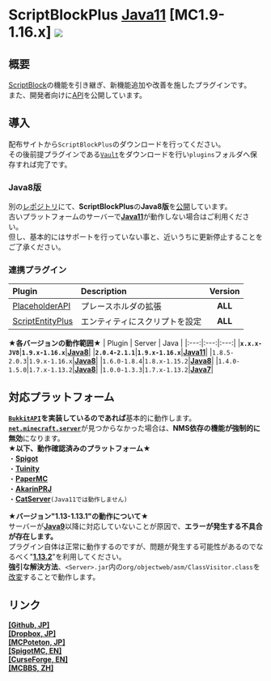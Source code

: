 ScriptBlockPlus [Java11](https://adoptopenjdk.net/?variant=openjdk11) [MC1.9-1.16.x] [![](https://jitpack.io/v/yuttyann/ScriptBlockPlus.svg)](https://jitpack.io/#yuttyann/ScriptBlockPlus)
==========

概要
-----------
[ScriptBlock](https://dev.bukkit.org/projects/scriptblock)の機能を引き継ぎ、新機能追加や改善を施したプラグインです。  
また、開発者向けに[API](https://github.com/yuttyann/ScriptBlockPlus/wiki/%5BJP%5D-API-Tutorial)を公開しています。  

導入
-----------
配布サイトから`ScriptBlockPlus`のダウンロードを行ってください。  
その後前提プラグインである[`Vault`](https://dev.bukkit.org/projects/vault)をダウンロードを行い`plugins`フォルダへ保存すれば完了です。  

### Java8版
別の[レポジトリ](https://github.com/yuttyann/ScriptBlockPlus-Java8)にて、**ScriptBlockPlus**の**Java8版**を[公開](https://github.com/yuttyann/ScriptBlockPlus-Java8/releases)しています。  
古いプラットフォームのサーバーで[**Java11**](https://adoptopenjdk.net/?variant=openjdk11)が動作しない場合はご利用ください。  
但し、基本的にはサポートを行っていない事と、近いうちに更新停止することをご了承ください。  

### 連携プラグイン
| Plugin | Description | Version |
|:---|:---|:---:|
| [PlaceholderAPI](https://www.spigotmc.org/resources/placeholderapi.6245/) | プレースホルダの拡張 | **ALL** |
| [ScriptEntityPlus](https://github.com/yuttyann/ScriptEntityPlus) | エンティティにスクリプトを設定 | **ALL** |  

**★各バージョンの動作範囲★**
| Plugin | Server | Java |
|:---:|:---:|:---:|
|**`x.x.x-JV8`**|**`1.9.x-1.16.x`**|**[Java8](https://adoptopenjdk.net/?variant=openjdk8)**|
|**`2.0.4-2.1.1`**|**`1.9.x-1.16.x`**|**[Java11](https://adoptopenjdk.net/?variant=openjdk11)**|
|`1.8.5-2.0.3`|`1.9.x-1.16.x`|**[Java8](https://adoptopenjdk.net/?variant=openjdk8)**|
|`1.6.0-1.8.4`|`1.8.x-1.15.2`|**[Java8](https://adoptopenjdk.net/?variant=openjdk8)**|
|`1.4.0-1.5.0`|`1.7.x-1.13.2`|**[Java8](https://adoptopenjdk.net/?variant=openjdk8)**|
|`1.0.0-1.3.3`|`1.7.x-1.13.2`|**[Java7](https://jdk.java.net/java-se-ri/7)**|

対応プラットフォーム
-----------
**[`BukkitAPI`](https://hub.spigotmc.org/javadocs/bukkit/overview-summary.html)を実装しているのであれば**基本的に動作します。  
[**`net.minecraft.server`**](https://sodocumentation.net/ja/bukkit/topic/9576/nms)が見つからなかった場合は、**NMS依存の機能が強制的に無効**になります。  
**★以下、動作確認済みのプラットフォーム★**  
・**[Spigot](https://www.spigotmc.org/)**  
・**[Tuinity](https://github.com/Spottedleaf/Tuinity)**  
・**[PaperMC](https://papermc.io/)**  
・**[AkarinPRJ](https://github.com/Akarin-project/Akarin)**  
・**[CatServer](https://github.com/Luohuayu/CatServer)**`(Java11では動作しません)`  

**★バージョン"1.13-1.13.1"の動作について★**  
サーバーが[**Java9**](https://jdk.java.net/java-se-ri/9)以降に対応していないことが原因で、**エラーが発生する不具合が存在します。**  
プラグイン自体は正常に動作するのですが、問題が発生する可能性があるのでなるべく"[**1.13.2**](https://papermc.io/legacy)"を利用してください。  
**強引な解決方法**、`<Server>.jar`内の`org/objectweb/asm/ClassVisitor.class`を[改変](https://pastebin.com/UFBdKXJD)することで動作します。  

リンク
-----------
**[[Github, JP]](https://github.com/yuttyann/ScriptBlockPlus/wiki#%E4%B8%80%E8%88%AC%E3%81%AE%E6%96%B9%E5%90%91%E3%81%91)**  
**[[Dropbox, JP]](https://www.dropbox.com/sh/gj8vunx95785y2d/AABdP-kJhEilLHWMWZtaWgQma)**  
**[[MCPoteton, JP]](https://mcpoteton.com/mcplugin-scriptblockplus)**  
**[[SpigotMC, EN]](https://www.spigotmc.org/resources/1-9-1-15-2-scriptblockplus.78413/)**  
**[[CurseForge, EN]](https://www.curseforge.com/minecraft/bukkit-plugins/scriptblockplus)**  
**[[MCBBS, ZH]](https://www.mcbbs.net/thread-691900-1-1.html)**